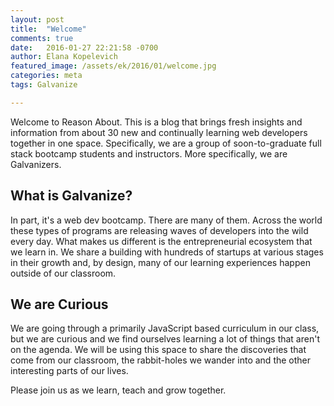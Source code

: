 ```yaml
---
layout: post
title:  "Welcome"
comments: true
date:   2016-01-27 22:21:58 -0700
author: Elana Kopelevich
featured_image: /assets/ek/2016/01/welcome.jpg
categories: meta
tags: Galvanize

---
```

Welcome to Reason About. This is a blog that brings fresh insights and information from about 30 new and continually learning web developers together in one space. Specifically, we are a group of soon-to-graduate full stack bootcamp students and instructors. More specifically, we are Galvanizers.

## What is Galvanize?

In part, it's a web dev bootcamp. There are many of them. Across the world these types of programs are releasing waves of developers into the wild every day. What makes us different is the entrepreneurial ecosystem that we learn in. We share a building with hundreds of startups at various stages in their growth and, by design, many of our learning experiences happen outside of our classroom.

## We are Curious

We are going through a primarily JavaScript based curriculum in our class, but we are curious and we find ourselves learning a lot of things that aren't on the agenda. We will be using this space to share the discoveries that come from our classroom, the rabbit-holes we wander into and the other interesting parts of our lives.

Please join us as we learn, teach and grow together.
